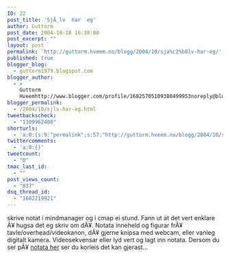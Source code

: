 ```yaml
---
ID: 22
post_title: 'SjÃ¸lv  har  eg'
author: Guttorm
post_date: 2004-10-18 16:38:00
post_excerpt: ""
layout: post
permalink: 'http://guttorm.hveem.no/blogg/2004/10/sja%c2%b8lv-har-eg/'
published: true
blogger_blog:
  - guttorm1979.blogspot.com
blogger_author:
  - >
    Guttorm
    Hveemhttp://www.blogger.com/profile/16825705109380499953noreply@blogger.com
blogger_permalink:
  - /2004/10/sjlv-har-eg.html
tweetbackscheck:
  - "1309962408"
shorturls:
  - 'a:8:{s:9:"permalink";s:57:"http://guttorm.hveem.no/blogg/2004/10/sja%c2%b8lv-har-eg/";s:7:"tinyurl";s:25:"http://tinyurl.com/7szk96";s:4:"isgd";s:17:"http://is.gd/gINc";s:5:"bitly";s:18:"http://bit.ly/YEkg";s:5:"snipr";s:22:"http://snipr.com/ahcxg";s:5:"snurl";s:22:"http://snurl.com/ahcxg";s:7:"snipurl";s:24:"http://snipurl.com/ahcxg";s:4:"trim";s:17:"http://tr.im/beli";}'
twittercomments:
  - 'a:0:{}'
tweetcount:
  - "0"
tmac_last_id:
  - ""
post_views_count:
  - "837"
dsq_thread_id:
  - "1682219921"
---
```

skrive notat i mindmanager og i cmap ei stund. Fann ut at det vert enklare Ã¥ hugsa det eg skriv om dÃ¥. Notata inneheld og figurar frÃ¥ tavle/overhead/videokanon, dÃ¥ gjerne knipsa med webcam, eller vanleg digitalt kamera. Videosekvensar eller lyd vert og lagt inn notata. Dersom du ser pÃ¥ <a href="http://cerpus.no/content/actual/conference-program/finnvag2004-proceedings/finnvag/Finnvag-konferansen%202004.html">notata her</a> ser du korleis det kan gjerast...
